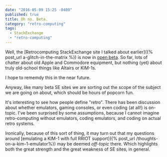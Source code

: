 ```yaml
---
date: "2016-05-09 15:25 -0400"
published: true
title: Oh no. Beta.
category: "retro-computing"
tags: 
  - StackExchange
  - "retro-computing"
---
```

Well, the [Retrocomputing StackExchange site I talked about earlier]({% post_url a-glitch-in-the-matrix %}) is now in [open beta](http://retrocomputing.stackexchange.com/). So far, lots of chatter about old Apple and Commodore equipment, but nothing (yet) about truly old-school things like Altairs or KIM-1s.

I hope to rememdy this in the near future.

Anyway, like many beta SE sites we are sorting out the scope of the subject we are going on about, which should be hours of popcorn fun.

It's interesting to see how people define "retro". There has been discussion about whether emulators, gaming consoles, or even coding (at all!) is on-topic. I've been surprised by some assumptions, because I cannot imagine retro-computing without emulators, coding emulators, and coding on actual retro systems.

Ironically, because of this sort of thing, it may turn out that my questions around [emulating a KIM-1 with full RRIOT support]({% post_url /thoughts-on-a-kim-1-emulator%}) may be deemed _off-topic_ there. Which highlights both the great strength and the great weakness of SE sites, in general.
